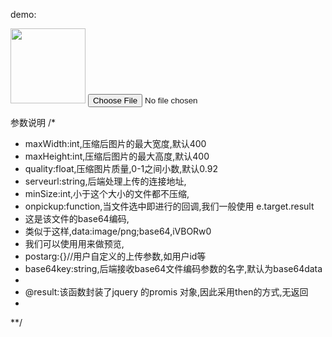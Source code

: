 demo:
<!doctype html>
<html>
<head>
<title>www.imwinlion.com压缩上传解决方案</title>
<meta http-equiv="Content-Type" content="text/html;charset=UTF-8" />
<meta name="viewport" content="initial-scale=1.0, maximum-scale=1.0,user-scalable=no" />
<meta charset="utf-8" />
<meta name="renderer" content="webkit|ie-stand|ie-comp" />
<script src="http://apps.bdimg.com/libs/jquery/2.1.4/jquery.min.js"></script>
<script src="jquery.compressupload.js"></script>

</head>
<body>
<img src="" id="prev" style="height:120px;">
<input type="file" name="file" id="filedom" />
<input type="hidden" value="" id="fileurl" name="fileurl" />
</body>
</html>
<script>
function onpickup(e){
    console.log("onpickup",e)
    $("#prev").attr("src",e.target.result)
}
$(function(){
     
        $("#filedom").compressandupload({
            onpickup:onpickup,
            "maxWidth":200,
            maxHeight:200,
            quality:0.1,
            serveurl:"/attach/upload"
            }).then(
                function(result){
               console.log("result",result)
             })

    })
</script>

参数说明
/*
 * maxWidth:int,压缩后图片的最大宽度,默认400
 * maxHeight:int,压缩后图片的最大高度,默认400
 * quality:float,压缩图片质量,0-1之间小数,默认0.92
 * serveurl:string,后端处理上传的连接地址,
 * minSize:int,小于这个大小的文件都不压缩,
 * onpickup:function,当文件选中即进行的回调,我们一般使用 e.target.result 
 * 这是该文件的base64编码,
 * 类似于这样,data:image/png;base64,iVBORw0
 * 我们可以使用用来做预览,
 * postarg:{}//用户自定义的上传参数,如用户id等
 * base64key:string,后端接收base64文件编码参数的名字,默认为base64data
 * 
 * @result:该函数封装了jquery 的promis 对象,因此采用then的方式,无返回
 * 
 **/

